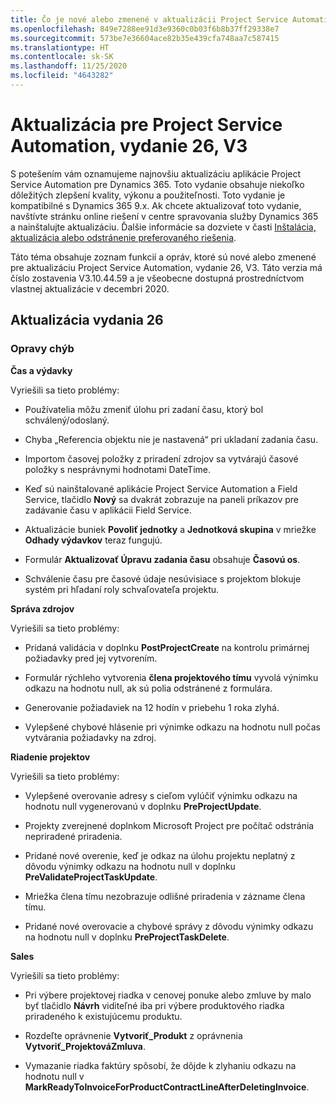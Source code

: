 ```yaml
---
title: Čo je nové alebo zmenené v aktualizácii Project Service Automation, vydanie 26, V3
ms.openlocfilehash: 849e7288ee91d3e9360c0b03f6b8b37ff29338e7
ms.sourcegitcommit: 573be7e36604ace82b35e439cfa748aa7c587415
ms.translationtype: HT
ms.contentlocale: sk-SK
ms.lasthandoff: 11/25/2020
ms.locfileid: "4643282"
---
```

<a name="project-service-automation-update-release-26-v3"></a>Aktualizácia pre Project Service Automation, vydanie 26, V3
================================================

S potešením vám oznamujeme najnovšiu aktualizáciu aplikácie Project Service Automation pre Dynamics 365. Toto vydanie obsahuje niekoľko dôležitých zlepšení kvality, výkonu a použiteľnosti. Toto vydanie je kompatibilné s Dynamics 365 9.x. Ak chcete aktualizovať toto vydanie, navštívte stránku online riešení v centre spravovania služby Dynamics 365 a nainštalujte aktualizáciu. Ďalšie informácie sa dozviete v časti [Inštalácia, aktualizácia alebo odstránenie preferovaného riešenia](https://docs.microsoft.com/power-platform/admin/install-remove-preferred-solution).

Táto téma obsahuje zoznam funkcií a opráv, ktoré sú nové alebo zmenené pre aktualizáciu Project Service Automation, vydanie 26, V3. Táto verzia má číslo zostavenia V3.10.44.59 a je všeobecne dostupná prostredníctvom vlastnej aktualizácie v decembri 2020.

<a name="update-release-26"></a>Aktualizácia vydania 26
-----------------

### <a name="bug-fixes"></a>Opravy chýb

**Čas a výdavky**

Vyriešili sa tieto problémy:

-   Používatelia môžu zmeniť úlohu pri zadaní času, ktorý bol schválený/odoslaný.

-   Chyba „Referencia objektu nie je nastavená“ pri ukladaní zadania času.

-   Importom časovej položky z priradení zdrojov sa vytvárajú časové položky s nesprávnymi hodnotami DateTime.

-   Keď sú nainštalované aplikácie Project Service Automation a Field Service, tlačidlo **Nový** sa dvakrát zobrazuje na paneli príkazov pre zadávanie času v aplikácii Field Service.

-   Aktualizácie buniek **Povoliť jednotky** a **Jednotková skupina** v mriežke **Odhady výdavkov** teraz fungujú.

-   Formulár **Aktualizovať Úpravu zadania času** obsahuje **Časovú os**.

-   Schválenie času pre časové údaje nesúvisiace s projektom blokuje systém pri hľadaní roly schvaľovateľa projektu.

**Správa zdrojov**

Vyriešili sa tieto problémy:

-   Pridaná validácia v doplnku **PostProjectCreate** na kontrolu primárnej požiadavky pred jej vytvorením.

-   Formulár rýchleho vytvorenia **člena projektového tímu** vyvolá výnimku odkazu na hodnotu null, ak sú polia odstránené z formulára.

-   Generovanie požiadaviek na 12 hodín v priebehu 1 roka zlyhá.

-   Vylepšené chybové hlásenie pri výnimke odkazu na hodnotu null počas vytvárania požiadavky na zdroj.

**Riadenie projektov**

Vyriešili sa tieto problémy:

-   Vylepšené overovanie adresy s cieľom vylúčiť výnimku odkazu na hodnotu null vygenerovanú v doplnku **PreProjectUpdate**.

-   Projekty zverejnené doplnkom Microsoft Project pre počítač odstránia nepriradené priradenia.

-   Pridané nové overenie, keď je odkaz na úlohu projektu neplatný z dôvodu výnimky odkazu na hodnotu null v doplnku **PreValidateProjectTaskUpdate**.

-   Mriežka člena tímu nezobrazuje odlišné priradenia v zázname člena tímu.

-   Pridané nové overovacie a chybové správy z dôvodu výnimky odkazu na hodnotu null v doplnku **PreProjectTaskDelete**.

**Sales**

Vyriešili sa tieto problémy:

-   Pri výbere projektovej riadka v cenovej ponuke alebo zmluve by malo byť tlačidlo **Návrh** viditeľné iba pri výbere produktového riadka priradeného k existujúcemu produktu.

-   Rozdeľte oprávnenie **Vytvoriť_Produkt** z oprávnenia **Vytvoriť_ProjektováZmluva**.

-   Vymazanie riadka faktúry spôsobí, že dôjde k zlyhaniu odkazu na hodnotu null v **MarkReadyToInvoiceForProductContractLineAfterDeletingInvoice**.
